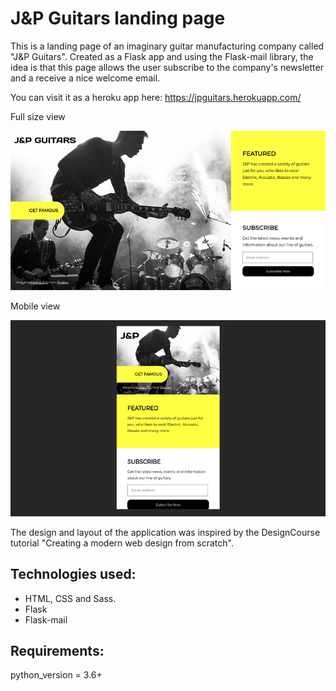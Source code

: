 
# J&P Guitars landing page

This is a landing page of an imaginary guitar manufacturing company called "J&P Guitars".
Created as a Flask app and using the Flask-mail library, the idea is that this page allows the user subscribe to the company's newsletter and a receive a nice welcome email.

You can visit it as a heroku app here:
https://jpguitars.herokuapp.com/

Full size view

<img src="images/full_size.jpg">

Mobile view

<img src="images/mobile_view.jpg">

The design and layout of the application was inspired by the DesignCourse tutorial "Creating a modern web design from scratch". 


## Technologies used:
* HTML, CSS and Sass.
* Flask
* Flask-mail



## Requirements: 
python_version = 3.6+
 

